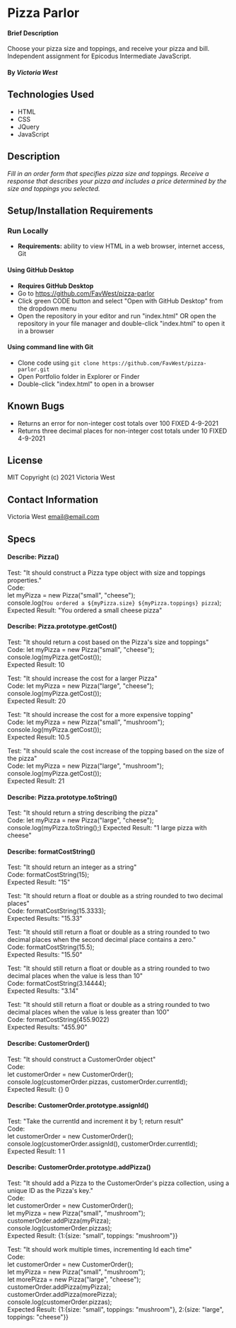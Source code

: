 # Pizza Parlor

#### Brief Description
Choose your pizza size and toppings, and receive your pizza and bill. Independent assignment for Epicodus Intermediate JavaScript.

#### By _**Victoria West**_

## Technologies Used
* HTML
* CSS
* JQuery
* JavaScript

## Description
_Fill in an order form that specifies pizza size and toppings. Receive a response that describes your pizza and includes a price determined by the size and toppings you selected._

## Setup/Installation Requirements
### Run Locally
* **Requirements:** ability to view HTML in a web browser, internet access, Git
#### Using GitHub Desktop
* **Requires GitHub Desktop**
* Go to https://github.com/FavWest/pizza-parlor
* Click green CODE button and select "Open with GitHub Desktop" from the dropdown menu
* Open the repository in your editor and run "index.html" OR open the repository in your file manager and double-click "index.html" to open it in a browser
#### Using command line with Git
* Clone code using `git clone https://github.com/FavWest/pizza-parlor.git`
* Open Portfolio folder in Explorer or Finder
* Double-click "index.html" to open in a browser
## Known Bugs
* Returns an error for non-integer cost totals over 100 FIXED 4-9-2021
* Returns three decimal places for non-integer cost totals under 10 FIXED 4-9-2021
## License
MIT
Copyright (c) 2021 Victoria West
## Contact Information
Victoria West email@email.com

## Specs
#### Describe: Pizza()
Test: "It should construct a Pizza type object with size and toppings properties."  
Code:  
let myPizza = new Pizza("small", "cheese");  
console.log(`You ordered a ${myPizza.size} ${myPizza.toppings} pizza`);  
Expected Result: "You ordered a small cheese pizza"  

#### Describe: Pizza.prototype.getCost()  
Test: "It should return a cost based on the Pizza's size and toppings"  
Code: let myPizza = new Pizza("small", "cheese");  
console.log(myPizza.getCost());  
Expected Result: 10  

Test: "It should increase the cost for a larger Pizza"  
Code: let myPizza = new Pizza("large", "cheese");  
console.log(myPizza.getCost());  
Expected Result: 20  

Test: "It should increase the cost for a more expensive topping"  
Code: let myPizza = new Pizza("small", "mushroom");  
console.log(myPizza.getCost());  
Expected Result: 10.5  

Test: "It should scale the cost increase of the topping based on the size of the pizza"  
Code: let myPizza = new Pizza("large", "mushroom");  
console.log(myPizza.getCost());  
Expected Result: 21  

#### Describe: Pizza.prototype.toString()  
Test: "It should return a string describing the pizza"  
Code: let myPizza = new Pizza("large", "cheese");
console.log(myPizza.toString();)
Expected Result: "1 large pizza with cheese"

#### Describe: formatCostString()  
Test: "It should return an integer as a string"  
Code: formatCostString(15);  
Expected Result: "15"  

Test: "It should return a float or double as a string rounded to two decimal places"  
Code: formatCostString(15.3333);    
Expected Results: "15.33"  

Test: "It should still return a float or double as a string rounded to two decimal places when the second decimal place contains a zero."  
Code: formatCostString(15.5);  
Expected Results: "15.50"  

Test: "It should still return a float or double as a string rounded to two decimal places when the value is less than 10"  
Code: formatCostString(3.14444);  
Expected Results: "3.14"  

Test: "It should still return a float or double as a string rounded to two decimal places when the value is less greater than 100"  
Code: formatCostString(455.9022)  
Expected Results: "455.90"  

#### Describe: CustomerOrder()  
Test: "It should construct a CustomerOrder object"  
Code:   
let customerOrder = new CustomerOrder();  
console.log(customerOrder.pizzas, customerOrder.currentId);  
Expected Result: {} 0   

#### Describe: CustomerOrder.prototype.assignId()  
Test: "Take the currentId and increment it by 1; return result"  
Code:   
let customerOrder = new CustomerOrder();  
console.log(customerOrder.assignId(), customerOrder.currentId);  
Expected Result: 1 1  

#### Describe: CustomerOrder.prototype.addPizza()  
Test: "It should add a Pizza to the CustomerOrder's pizza collection, using a unique ID as the Pizza's key."  
Code:  
let customerOrder = new CustomerOrder();  
let myPizza = new Pizza("small", "mushroom");  
customerOrder.addPizza(myPizza);  
console.log(customerOrder.pizzas);  
Expected Result: {1:{size: "small", toppings: "mushroom"}}  

Test: "It should work multiple times, incrementing Id each time"    
Code:   
let customerOrder = new CustomerOrder();   
let myPizza = new Pizza("small", "mushroom");  
let morePizza = new Pizza("large", "cheese");  
customerOrder.addPizza(myPizza);  
customerOrder.addPizza(morePizza);  
console.log(customerOrder.pizzas);  
Expected Result: {1:{size: "small", toppings: "mushroom"}, 2:{size: "large", toppings: "cheese"}}  